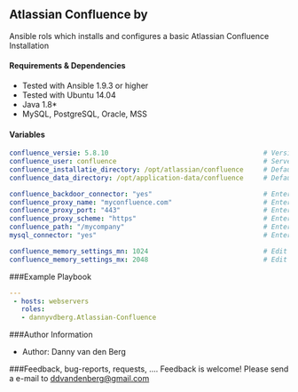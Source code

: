 ## Atlassian Confluence by 

Ansible rols which installs and configures a basic Atlassian Confluence Installation


#### Requirements & Dependencies
- Tested with Ansible 1.9.3 or higher
- Tested with Ubuntu 14.04
- Java 1.8*
- MySQL, PostgreSQL, Oracle, MSS


#### Variables

```yaml
confluence_versie: 5.8.10 										# Version of Confluence Installation
confluence_user: confluence 									# Server user that runs and stops Confluence
confluence_installatie_directory: /opt/atlassian/confluence 	# Default Installation Directory
confluence_data_directory: /opt/application-data/confluence 	# Default Data Directory

confluence_backdoor_connector: "yes"  							# Enter and change yes when you want to use a backdoor connector
confluence_proxy_name: "myconfluence.com" 						# Enter and change your proxyName
confluence_proxy_port: "443" 									# Enter and change your proxyPort
confluence_proxy_scheme: "https"								# Enter and change your proxyScheme
confluence_path: "/mycompany"									# Enter and change  path if you want to use it
mysql_connector: "yes"											# Enter yes when you use MySQL as database

confluence_memory_settings_mn: 1024 							# Edit value for a different memory settings		
confluence_memory_settings_mx: 2048								# Edit value for a different memory settings
```


###Example Playbook
```yaml
---
 - hosts: webservers
   roles:
   - dannyvdberg.Atlassian-Confluence
```


###Author Information
- Author:		Danny van den Berg


###Feedback, bug-reports, requests, ....
Feedback is welcome! Please send a e-mail to ddvandenberg@gmail.com


